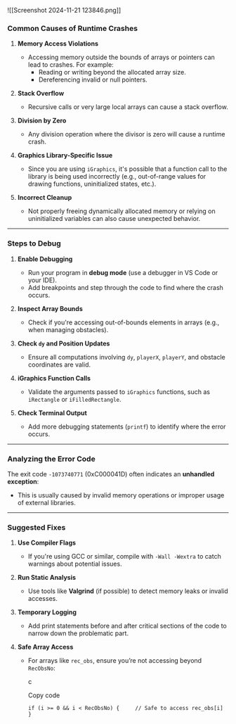 ![[Screenshot 2024-11-21 123846.png]]

### **Common Causes of Runtime Crashes**

1. **Memory Access Violations**
    
    - Accessing memory outside the bounds of arrays or pointers can lead to crashes. For example:
        - Reading or writing beyond the allocated array size.
        - Dereferencing invalid or null pointers.
2. **Stack Overflow**
    
    - Recursive calls or very large local arrays can cause a stack overflow.
3. **Division by Zero**
    
    - Any division operation where the divisor is zero will cause a runtime crash.
4. **Graphics Library-Specific Issue**
    
    - Since you are using `iGraphics`, it's possible that a function call to the library is being used incorrectly (e.g., out-of-range values for drawing functions, uninitialized states, etc.).
5. **Incorrect Cleanup**
    
    - Not properly freeing dynamically allocated memory or relying on uninitialized variables can also cause unexpected behavior.

---

### **Steps to Debug**

1. **Enable Debugging**
    
    - Run your program in **debug mode** (use a debugger in VS Code or your IDE).
    - Add breakpoints and step through the code to find where the crash occurs.
2. **Inspect Array Bounds**
    
    - Check if you're accessing out-of-bounds elements in arrays (e.g., when managing obstacles).
3. **Check `dy` and Position Updates**
    
    - Ensure all computations involving `dy`, `playerX`, `playerY`, and obstacle coordinates are valid.
4. **iGraphics Function Calls**
    
    - Validate the arguments passed to `iGraphics` functions, such as `iRectangle` or `iFilledRectangle`.
5. **Check Terminal Output**
    
    - Add more debugging statements (`printf`) to identify where the error occurs.

---

### **Analyzing the Error Code**

The exit code `-1073740771` (0xC000041D) often indicates an **unhandled exception**:

- This is usually caused by invalid memory operations or improper usage of external libraries.

---

### **Suggested Fixes**

1. **Use Compiler Flags**
    
    - If you're using GCC or similar, compile with `-Wall -Wextra` to catch warnings about potential issues.
2. **Run Static Analysis**
    
    - Use tools like **Valgrind** (if possible) to detect memory leaks or invalid accesses.
3. **Temporary Logging**
    
    - Add print statements before and after critical sections of the code to narrow down the problematic part.
4. **Safe Array Access**
    
    - For arrays like `rec_obs`, ensure you’re not accessing beyond `RecObsNo`:
        
        c
        
        Copy code
        
        `if (i >= 0 && i < RecObsNo) {     // Safe to access rec_obs[i] }`